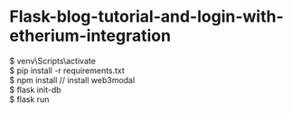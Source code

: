 # Flask-blog-tutorial-and-login-with-etherium-integration

$ venv\Scripts\activate <br />
$ pip install -r requirements.txt <br />
$ npm install // install web3modal <br />
$ flask init-db <br />
$ flask run
